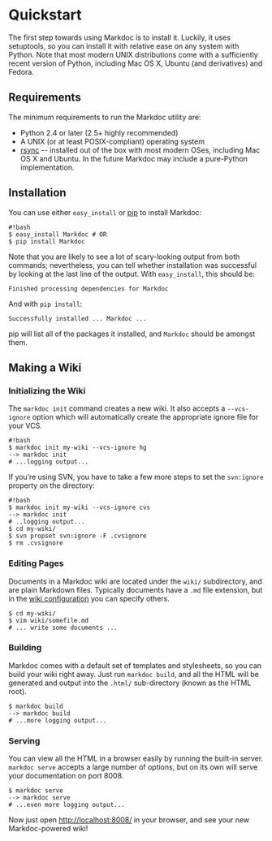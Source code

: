 # Quickstart

The first step towards using Markdoc is to install it. Luckily, it uses setuptools, so you can install it with relative ease on any system with Python. Note that most modern UNIX distributions come with a sufficiently recent version of Python, including Mac OS X, Ubuntu (and derivatives) and Fedora.

## Requirements

The minimum requirements to run the Markdoc utility are:

  * Python 2.4 or later (2.5+ highly recommended)
  * A UNIX (or at least POSIX-compliant) operating system
  * [rsync](http://www.samba.org/rsync/) -- installed out of the box with most modern OSes, including Mac OS X and Ubuntu. In the future Markdoc may include a pure-Python implementation.

## Installation

You can use either `easy_install` or [pip][] to install Markdoc:

  [pip]: http://pip.openplans.org/
  
    #!bash
    $ easy_install Markdoc # OR
    $ pip install Markdoc

Note that you are likely to see a lot of scary-looking output from both commands; nevertheless, you can tell whether installation was successful by looking at the last line of the output. With `easy_install`, this should be:

    Finished processing dependencies for Markdoc

And with `pip install`:

    Successfully installed ... Markdoc ...

pip will list all of the packages it installed, and `Markdoc` should be amongst them.

## Making a Wiki

### Initializing the Wiki

The `markdoc init` command creates a new wiki. It also accepts a `--vcs-ignore` option which will automatically create the appropriate ignore file for your VCS.

    #!bash
    $ markdoc init my-wiki --vcs-ignore hg
    --> markdoc init
    # ...logging output...

If you’re using SVN, you have to take a few more steps to set the `svn:ignore` property on the directory:

    #!bash
    $ markdoc init my-wiki --vcs-ignore cvs
    --> markdoc init
    # ..logging output...
    $ cd my-wiki/
    $ svn propset svn:ignore -F .cvsignore
    $ rm .cvsignore

### Editing Pages

Documents in a Markdoc wiki are located under the `wiki/` subdirectory, and are plain Markdown files. Typically documents have a `.md` file extension, but in the [wiki configuration](/configuration#building) you can specify others.

    $ cd my-wiki/
    $ vim wiki/somefile.md
    # ... write some documents ...

### Building

Markdoc comes with a default set of templates and stylesheets, so you can build your wiki right away. Just run `markdoc build`, and all the HTML will be generated and output into the `.html/` sub-directory (known as the HTML root).

    $ markdoc build
    --> markdoc build
    # ...more logging output...

### Serving

You can view all the HTML in a browser easily by running the built-in server. `markdoc serve` accepts a large number of options, but on its own will serve your documentation on port 8008.

    $ markdoc serve
    --> markdoc serve
    # ...even more logging output...

Now just open <http://localhost:8008/> in your browser, and see your new Markdoc-powered wiki!
